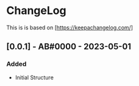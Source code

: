 # ChangeLog

This is is based on [https://keepachangelog.com/]

## [0.0.1] - AB#0000 - 2023-05-01

### Added

- Initial Structure
